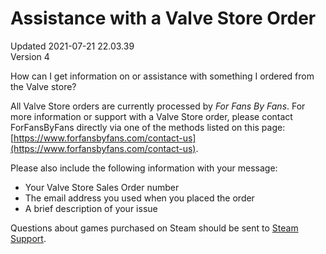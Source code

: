 # Assistance with a Valve Store Order
Updated 2021-07-21 22.03.39  
Version 4  

How can I get information on or assistance with something I ordered from the Valve store?  
  
All Valve Store orders are currently processed by *For Fans By Fans*. For more information or support with a Valve Store order, please contact ForFansByFans directly via one of the methods listed on this page: [https://www.forfansbyfans.com/contact-us](https://www.forfansbyfans.com/contact-us).  
  
Please also include the following information with your message:  

* Your Valve Store Sales Order number
* The email address you used when you placed the order
* A brief description of your issue

  
Questions about games purchased on Steam should be sent to [Steam Support](https://help.steampowered.com/en/faqs/view/6F69-0324-B2DB-6E7E).